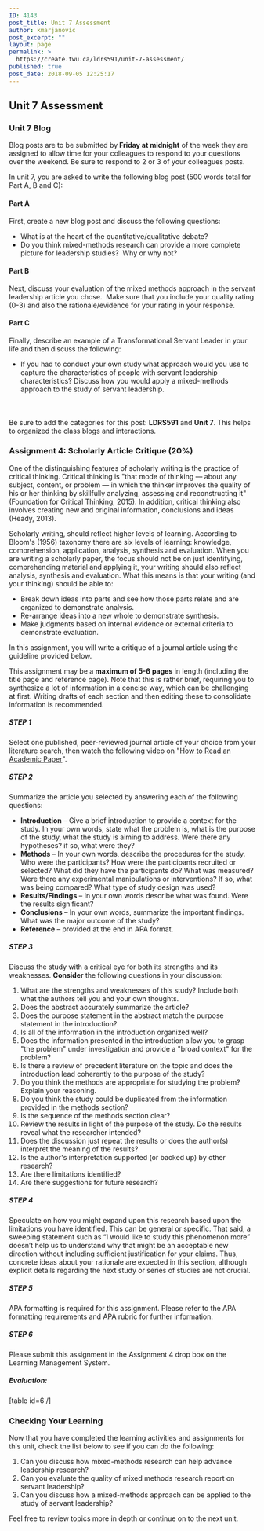 ```yaml
---
ID: 4143
post_title: Unit 7 Assessment
author: kmarjanovic
post_excerpt: ""
layout: page
permalink: >
  https://create.twu.ca/ldrs591/unit-7-assessment/
published: true
post_date: 2018-09-05 12:25:17
---
```

<h2>Unit 7 Assessment</h2>
<h3>Unit 7 Blog</h3>
Blog posts are to be submitted by<strong> Friday at midnight</strong> of the week they are assigned to allow time for your colleagues to respond to your questions over the weekend. Be sure to respond to 2 or 3 of your colleagues posts.

In unit 7, you are asked to write the following blog post (500 words total for Part A, B and C):
<h4>Part A</h4>
First, create a new blog post and discuss the following questions:
<ul>
 	<li>What is at the heart of the quantitative/qualitative debate?</li>
 	<li>Do you think mixed-methods research can provide a more complete picture for leadership studies?  Why or why not?</li>
</ul>
<h4>Part B</h4>
Next, discuss your evaluation of the mixed methods approach in the servant leadership article you chose.  Make sure that you include your quality rating (0-3) and also the rationale/evidence for your rating in your response.
<h4>Part C</h4>
Finally, describe an example of a Transformational Servant Leader in your life and then discuss the following:
<ul>
 	<li>If you had to conduct your own study what approach would you use to capture the characteristics of people with servant leadership characteristics? Discuss how you would apply a mixed-methods approach to the study of servant leadership.</li>
</ul>
<h4></h4>
&nbsp;

Be sure to add the categories for this post: <strong>LDRS591</strong> and <strong>Unit 7</strong>. This helps to organized the class blogs and interactions.
<h3>Assignment 4: Scholarly Article Critique (20%)</h3>
One of the distinguishing features of scholarly writing is the practice of critical thinking. Critical thinking is "that mode of thinking — about any subject, content, or problem — in which the thinker improves the quality of his or her thinking by skillfully analyzing, assessing and reconstructing it" (Foundation for Critical Thinking, 2015). In addition, critical thinking also involves creating new and original information, conclusions and ideas (Heady, 2013).

Scholarly writing, should reflect higher levels of learning. According to Bloom's (1956) taxonomy there are six levels of learning: knowledge, comprehension, application, analysis, synthesis and evaluation. When you are writing a scholarly paper, the focus should not be on just identifying, comprehending material and applying it, your writing should also reflect analysis, synthesis and evaluation. What this means is that your writing (and your thinking) should be able to:
<ul>
 	<li>Break down ideas into parts and see how those parts relate and are organized to demonstrate analysis.</li>
 	<li>Re-arrange ideas into a new whole to demonstrate synthesis.</li>
 	<li>Make judgments based on internal evidence or external criteria to demonstrate evaluation.</li>
</ul>
In this assignment, you will write a critique of a journal article using the guideline provided below.

This assignment may be a <strong>maximum of 5-6 pages</strong> in length (including the title page and reference page). Note that this is rather brief, requiring you to synthesize a lot of information in a concise way, which can be challenging at first. Writing drafts of each section and then editing these to consolidate information is recommended.
<h5><strong>STEP 1</strong></h5>
Select one published, peer-reviewed journal article of your choice from your literature search, then watch the following video on "<a href="https://www.youtube.com/watch?v=SKxm2HF_-k0">How to Read an Academic Paper</a>".
<h5><strong>STEP 2</strong></h5>
Summarize the article you selected by answering each of the following questions:
<ul>
 	<li><strong>Introduction</strong> – Give a brief introduction to provide a context for the study. In your own words, state what the problem is, what is the purpose of the study, what the study is aiming to address. Were there any hypotheses? if so, what were they?</li>
 	<li><strong>Methods</strong> – In your own words, describe the procedures for the study. Who were the participants? How were the participants recruited or selected? What did they have the participants do? What was measured? Were there any experimental manipulations or interventions? If so, what was being compared? What type of study design was used?</li>
 	<li><strong>Results/Findings</strong> – In your own words describe what was found. Were the results significant?</li>
 	<li><strong>Conclusions</strong> – In your own words, summarize the important findings. What was the major outcome of the study?</li>
 	<li><strong>Reference</strong> – provided at the end in APA format.</li>
</ul>
<h5><strong>STEP 3</strong></h5>
Discuss the study with a critical eye for both its strengths and its weaknesses. <strong>Consider</strong> the following questions in your discussion:
<ol>
 	<li>What are the strengths and weaknesses of this study? Include both what the authors tell you and your own thoughts.</li>
 	<li>Does the abstract accurately summarize the article?</li>
 	<li>Does the purpose statement in the abstract match the purpose statement in the introduction?</li>
 	<li>Is all of the information in the introduction organized well?</li>
 	<li>Does the information presented in the introduction allow you to grasp "the problem" under investigation and provide a "broad context" for the problem?</li>
 	<li>Is there a review of precedent literature on the topic and does the introduction lead coherently to the purpose of the study?</li>
 	<li>Do you think the methods are appropriate for studying the problem? Explain your reasoning.</li>
 	<li>Do you think the study could be duplicated from the information provided in the methods section?</li>
 	<li>Is the sequence of the methods section clear?</li>
 	<li>Review the results in light of the purpose of the study. Do the results reveal what the researcher intended?</li>
 	<li>Does the discussion just repeat the results or does the author(s) interpret the meaning of the results?</li>
 	<li>Is the author's interpretation supported (or backed up) by other research?</li>
 	<li>Are there limitations identified?</li>
 	<li>Are there suggestions for future research?</li>
</ol>
<h5><strong>STEP 4</strong></h5>
Speculate on how you might expand upon this research based upon the limitations you have identified. This can be general or specific. That said, a sweeping statement such as “I would like to study this phenomenon more” doesn’t help us to understand why that might be an acceptable new direction without including sufficient justification for your claims. Thus, concrete ideas about your rationale are expected in this section, although explicit details regarding the next study or series of studies are not crucial.
<h5><strong>STEP 5</strong></h5>
APA formatting is required for this assignment. Please refer to the APA formatting requirements and APA rubric for further information.
<h5><strong>STEP 6 </strong></h5>
Please submit this assignment in the Assignment 4 drop box on the Learning Management System.
<h5>Evaluation:</h5>
[table id=6 /]
<h3>Checking Your Learning</h3>
Now that you have completed the learning activities and assignments for this unit, check the list below to see if you can do the following:
<ol>
 	<li>Can you discuss how mixed-methods research can help advance leadership research?</li>
 	<li>Can you evaluate the quality of mixed methods research report on servant leadership?</li>
 	<li>Can you discuss how a mixed-methods approach can be applied to the study of servant leadership?</li>
</ol>
Feel free to review topics more in depth or continue on to the next unit.
<h3></h3>